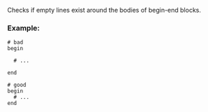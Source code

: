 Checks if empty lines exist around the bodies of begin-end
blocks.

### Example:

    # bad
    begin

      # ...

    end

    # good
    begin
      # ...
    end
